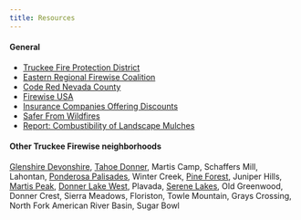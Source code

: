 ```yaml
---
title: Resources
---
```


#### General

- [Truckee Fire Protection District](https://www.truckeefire.org)
- [Eastern Regional Firewise Coalition](https://www.erfwc.org/)
- [Code Red Nevada County](https://www.nevadacountyca.gov/2713/Emergency-Alerts)
- [Firewise USA](https://www.nfpa.org/Public-Education/Fire-causes-and-risks/Wildfire/Firewise-USA)
- [Insurance Companies Offering Discounts](https://www.insurance.ca.gov/01-consumers/105-type/95-guides/03-res/Insurers-Currently-Offering-Discounts.cfm)
- [Safer From Wildfires](https://www.insurance.ca.gov/01-consumers/200-wrr/saferfromwildfires.cfm)
- [Report: Combustibility of Landscape Mulches](https://naes.agnt.unr.edu/PMS/Pubs/1510_2011_95.pdf)

#### Other Truckee Firewise neighborhoods

[Glenshire Devonshire](https://glenshiredevonshire.org/your-community/firewise/),
[Tahoe Donner](https://www.tahoedonner.com/members/land-forestry/land-management-forestry/defensible-space/),
Martis Camp,
Schaffers Mill,
Lahontan,
[Ponderosa Palisades](https://www.ponderosacommunityclub.com/firewise/),
Winter Creek,
[Pine Forest](https://pineforestoa.org/pine-forest-firewise-community/),
Juniper Hills,
[Martis Peak](https://www.martispeakhoa.org/),
[Donner Lake West](https://www.westenddonnerlakefirewise.com/),
Plavada,
[Serene Lakes](https://www.slpoa.com/content.aspx?page_id=22&club_id=334210&module_id=477182),
Old Greenwood,
Donner Crest,
Sierra Meadows,
Floriston,
Towle Mountain,
Grays Crossing,
North Fork American River Basin,
Sugar Bowl
